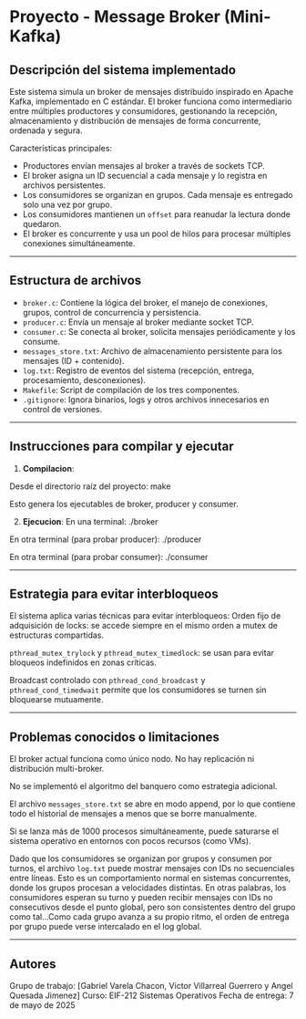 # Proyecto - Message Broker (Mini-Kafka)

## Descripción del sistema implementado

Este sistema simula un broker de mensajes distribuido inspirado en Apache Kafka, implementado en C estándar. El broker funciona como intermediario entre múltiples productores y consumidores, gestionando la recepción, almacenamiento y distribución de mensajes de forma concurrente, ordenada y segura.

Características principales:
- Productores envían mensajes al broker a través de sockets TCP.
- El broker asigna un ID secuencial a cada mensaje y lo registra en archivos persistentes.
- Los consumidores se organizan en grupos. Cada mensaje es entregado solo una vez por grupo.
- Los consumidores mantienen un `offset` para reanudar la lectura donde quedaron.
- El broker es concurrente y usa un pool de hilos para procesar múltiples conexiones simultáneamente.

---

## Estructura de archivos
- `broker.c`: Contiene la lógica del broker, el manejo de conexiones, grupos, control de concurrencia y persistencia.
- `producer.c`: Envía un mensaje al broker mediante socket TCP.
- `consumer.c`: Se conecta al broker, solicita mensajes periódicamente y los consume.
- `messages_store.txt`: Archivo de almacenamiento persistente para los mensajes (ID + contenido).
- `log.txt`: Registro de eventos del sistema (recepción, entrega, procesamiento, desconexiones).
- `Makefile`: Script de compilación de los tres componentes.
- `.gitignore`: Ignora binarios, logs y otros archivos innecesarios en control de versiones.

---

## Instrucciones para compilar y ejecutar

1. **Compilacion**:

Desde el directorio raíz del proyecto:
make

Esto genera los ejecutables de broker, producer y consumer.

2. **Ejecucion**:
En una terminal:
./broker

En otra terminal (para probar producer):
./producer

En otra terminal (para probar consumer):
./consumer

---

## Estrategia para evitar interbloqueos
El sistema aplica varias técnicas para evitar interbloqueos:
Orden fijo de adquisición de locks: se accede siempre en el mismo orden a mutex de estructuras compartidas.

`pthread_mutex_trylock` y `pthread_mutex_timedlock`: se usan para evitar bloqueos indefinidos en zonas críticas.

Broadcast controlado con `pthread_cond_broadcast` y `pthread_cond_timedwait` permite que los consumidores se turnen sin bloquearse mutuamente.


---

## Problemas conocidos o limitaciones
El broker actual funciona como único nodo. No hay replicación ni distribución multi-broker.

No se implementó el algoritmo del banquero como estrategia adicional.

El archivo `messages_store.txt` se abre en modo append, por lo que contiene todo el historial de mensajes a menos que se borre manualmente.

Si se lanza más de 1000 procesos simultáneamente, puede saturarse el sistema operativo en entornos con pocos recursos (como VMs).

Dado que los consumidores se organizan por grupos y consumen por turnos, el archivo `log.txt` puede mostrar mensajes con IDs no secuenciales entre líneas. Esto es un comportamiento normal en sistemas concurrentes, donde los grupos procesan a velocidades distintas. En otras palabras, los consumidores esperan su turno y pueden recibir mensajes con IDs no consecutivos desde el punto global, pero son consistentes dentro del grupo como tal...Como cada grupo avanza a su propio ritmo, el orden de entrega por grupo puede verse intercalado en el log global.  

---

## Autores
Grupo de trabajo: [Gabriel Varela Chacon, Victor Villarreal Guerrero y Angel Quesada Jimenez]
Curso: EIF-212 Sistemas Operativos
Fecha de entrega: 7 de mayo de 2025

